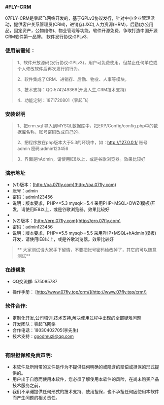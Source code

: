 ###  **#FLY-CRM** 


07FLY-CRM是零起飞网络开发的，基于GPLv3协议发行，针对中小企业管理活动，提供客户关系管理员(CRM)，进销存(JXC),人力资源(HRM)，后勤(办公用品，固定资产，公物维修)、物业管理等功能，软件开源免费，争取打造中国开源CRM软件第一品牌。
软件发行协议:GPLv3. 

### 使用前需知：




> 1、软件开放源码(发行协议:GPLv3)，用户可免费使用，但禁止任何单位或个人修改软件后再次发行的行为。
> 
> 2、软件集成了CRM、进销存、后勤、物业、人事等模块。
> 
> 3、技术支持：QQ:574249366(开发人生,CRM技术支持)
> 
> 4、功能定制：1871720801（零起飞）


### 安装说明




> 1、把crm.sql 导入到MYSQL数据库中，把ERP/Config/config.php中的数据库名称，账号密码改成自己的。
> 
> 2、把程序放在php版本大于5.3的环境中，如：http://127.0.0.1/  账号 admin 密码:admin123456
> 
> 3、界面是hAdmin，请使用IE8以上，或是谷歌浏览器。效果比较好


### 演示地址




- (v1)版本：[http://oa.07fly.com](http://oa.07fly.com)
- 账号：admin
- 密码：admin123456
- 说明：版本要求，PHP<=5.3 mysql<=5.4  采用PHP+MSQL+DWZ(模板)开发，请使用IE8以上，或是谷歌浏览器。效果比较好
- 
- (v2)版本：[http://erp.07fly.com](http://erp.07fly.com)
- 密码：admin123456
- 说明：版本要求，PHP>=5.5 mysql>=5.5  采用PHP+MSQL+hAdmin(模板)开发，请使用IE8以上，或是谷歌浏览器。效果比较好




>  ** 大家测试请大家手下留情，不要把帐号密码给改掉了，其它的可以随意测试** 


### 在线帮助



-  QQ交流群: 575085787

-  操作手册：  [http://www.07fly.top/crm/](http://www.07fly.top/crm/)





### 软件合作:


- 定制化开发,公司培训,技术支持,解决使用过程中出现的全部疑难问题
- 开发团队：零起飞网络
- 合作电话：18030402705(李先生)
- 技术支持：goodmuzi@qq.com


#

### 有限担保和免责声明:



- 本软件及所附带的文件是作为不提供任何明确的或隐含的赔偿或担保的形式提供的。
- 用户出于自愿而使用本软件，您必须了解使用本软件的风险，在尚未购买产品技术服务之前， 
- 我们不承诺提供任何形式的技术支持、使用担保，也不承担任何因使用本软件而产生问题的相关责任。

